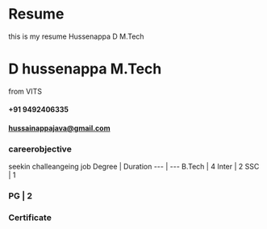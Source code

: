 # Resume
this is my resume
Hussenappa D
M.Tech
# D hussenappa M.Tech 
from VITS
#### +91 9492406335
#### hussainappajava@gmail.com
### careerobjective
seekin challeangeing job
Degree | Duration
--- | ---
B.Tech | 4
Inter | 2
SSC | 1
### PG | 2

### Certificate

